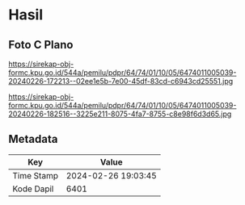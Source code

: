 # Hasil

## Foto C Plano

https://sirekap-obj-formc.kpu.go.id/544a/pemilu/pdpr/64/74/01/10/05/6474011005039-20240226-172213--02ee1e5b-7e00-45df-83cd-c6943cd25551.jpg

https://sirekap-obj-formc.kpu.go.id/544a/pemilu/pdpr/64/74/01/10/05/6474011005039-20240226-182516--3225e211-8075-4fa7-8755-c8e98f6d3d65.jpg


## Metadata

| Key        | Value               |
| ---------- | ------------------- |
| Time Stamp | 2024-02-26 19:03:45 |
| Kode Dapil | 6401                |



